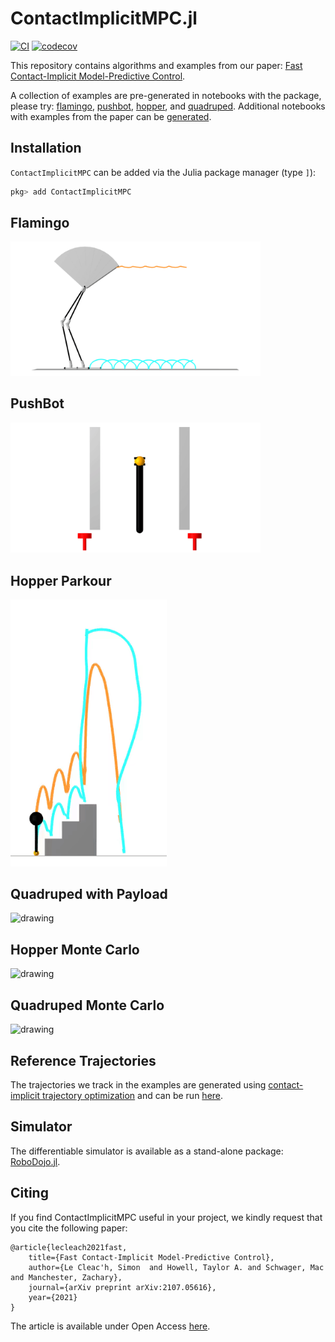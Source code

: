 # ContactImplicitMPC.jl
[![CI](https://github.com/thowell/ContactImplicitMPC.jl/actions/workflows/CI.yml/badge.svg)](https://github.com/thowell/ContactImplicitMPC.jl/actions/workflows/CI.yml)
[![codecov](https://codecov.io/gh/thowell/ContactImplicitMPC.jl/branch/main/graph/badge.svg?token=3J4VOJ0VCH)](https://codecov.io/gh/thowell/ContactImplicitMPC.jl)

This repository contains algorithms and examples from our paper: [Fast Contact-Implicit Model-Predictive Control](https://arxiv.org/abs/2107.05616).

A collection of examples are pre-generated in notebooks with the package, please try: [flamingo](examples/flamingo/flat.jl), [pushbot](examples/pushbot/push_recovery.jl), [hopper](examples/hopper/flat.jl), and [quadruped](examples/quadruped/flat.jl). Additional notebooks with examples from the paper can be [generated](examples/README.md).

## Installation
`ContactImplicitMPC` can be added via the Julia package manager (type `]`): 
```julia
pkg> add ContactImplicitMPC
```
## Flamingo
<img src="animations/flamingo.gif" alt="drawing" width="400"/>

## PushBot
<img src="animations/pushbot.gif" alt="drawing" width="400"/>

## Hopper Parkour
<img src="animations/hopper_parkour.gif" alt="drawing" width="250"/>

## Quadruped with Payload
<img src="animations/quadruped_payload.gif" alt="drawing" width="400"/>

## Hopper Monte Carlo
<img src="animations/hopper_monte_carlo.gif" alt="drawing" width="400"/>

## Quadruped Monte Carlo
<img src="animations/quadruped_monte_carlo.gif" alt="drawing" width="400"/>

## Reference Trajectories
The trajectories we track in the examples are generated using [contact-implicit trajectory optimization](https://journals.sagepub.com/doi/10.1177/0278364919849235) and can be run [here](https://github.com/thowell/motion_planning/tree/main/examples/contact_implicit).

## Simulator 
The differentiable simulator is available as a stand-alone package: [RoboDojo.jl](https://github.com/thowell/RoboDojo.jl).

## Citing
If you find ContactImplicitMPC useful in your project, we kindly request that you cite the following paper:
```
@article{lecleach2021fast,
	title={Fast Contact-Implicit Model-Predictive Control},
	author={Le Cleac'h, Simon  and Howell, Taylor A. and Schwager, Mac and Manchester, Zachary},
	journal={arXiv preprint arXiv:2107.05616},
	year={2021}
}
```
The article is available under Open Access [here](https://arxiv.org/abs/2107.05616).

